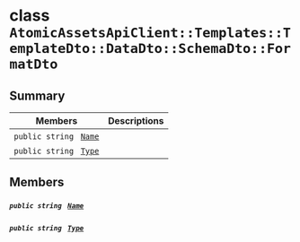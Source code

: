 # class `AtomicAssetsApiClient::Templates::TemplateDto::DataDto::SchemaDto::FormatDto` 

## Summary

 Members                                | Descriptions                                
----------------------------------------|---------------------------------------------
`public string ` [`Name`](#class_atomic_assets_api_client_1_1_templates_1_1_template_dto_1_1_data_dto_1_1_schema_dto_1_1_format_dto_1a7ee9065718e6628dc7791b756fa6c0f9) | 
`public string ` [`Type`](#class_atomic_assets_api_client_1_1_templates_1_1_template_dto_1_1_data_dto_1_1_schema_dto_1_1_format_dto_1a651a3c9de2e16ff0deca8d09dedbda58) | 

## Members

##### `public string ` [`Name`](#class_atomic_assets_api_client_1_1_templates_1_1_template_dto_1_1_data_dto_1_1_schema_dto_1_1_format_dto_1a7ee9065718e6628dc7791b756fa6c0f9) 

##### `public string ` [`Type`](#class_atomic_assets_api_client_1_1_templates_1_1_template_dto_1_1_data_dto_1_1_schema_dto_1_1_format_dto_1a651a3c9de2e16ff0deca8d09dedbda58) 

